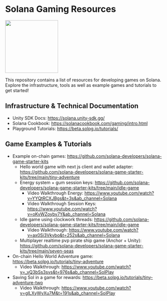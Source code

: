 # Solana Gaming Resources

 <a><img height="170x" src="https://imgur.com/mYinlU7" /></a> 

This repository contains a list of resources for developing games on Solana. Explore the infrastructure, tools as well as example games and tutorials to get started!

## Infrastructure & Technical Documentation

- Unity SDK Docs: https://solana.unity-sdk.gg/
- Solana Cookbook: https://solanacookbook.com/gaming/intro.html
- Playground Tutorials: https://beta.solpg.io/tutorials/

## Game Examples & Tutorials

- Example on-chain games: https://github.com/solana-developers/solana-game-starter-kits
  - Hello world game with next js client and wallet adapter: https://github.com/solana-developers/solana-game-starter-kits/tree/main/tiny-adventure
  - Energy system + gum session keys: https://github.com/solana-developers/solana-game-starter-kits/tree/main/idle-game
    - Video Walkthrough Energy: https://www.youtube.com/watch?v=YYQtRCXJBgs&t=3s&ab_channel=Solana
    - Video Walkthrough Session Keys: https://www.youtube.com/watch?v=oKvWZoybv7Y&ab_channel=Solana
  - Idle game using clockwork threads: https://github.com/solana-developers/solana-game-starter-kits/tree/main/idle-game
    - Video Walkthrough: https://www.youtube.com/watch?v=ax0Si3Vkvbo&t=252s&ab_channel=Solana
  - Multiplayer realtime pvp pirate ship game (Anchor + Unity): https://github.com/solana-developers/solana-game-starter-kits/tree/main/seven-seas
- On-chain Hello World Adventure game: https://beta.solpg.io/tutorials/tiny-adventure
  - Video Walkthrough: https://www.youtube.com/watch?v=_vQ3bSs3svs&t=976s&ab_channel=SolPlay
- Saving Sol in a game for rewards: https://beta.solpg.io/tutorials/tiny-adventure-two
  - Video Walkthrough: https://www.youtube.com/watch?v=gILXyWvXu7M&t=191s&ab_channel=SolPlay


